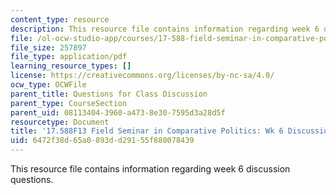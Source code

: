 ```yaml
---
content_type: resource
description: This resource file contains information regarding week 6 discussion questions.
file: /ol-ocw-studio-app/courses/17-588-field-seminar-in-comparative-politics-fall-2013/6472f38d65a0893dd29155f880078439_MIT17_588F13_Week6Question.pdf
file_size: 257897
file_type: application/pdf
learning_resource_types: []
license: https://creativecommons.org/licenses/by-nc-sa/4.0/
ocw_type: OCWFile
parent_title: Questions for Class Discussion
parent_type: CourseSection
parent_uid: 08113404-3960-a473-8e30-7595d3a28d5f
resourcetype: Document
title: '17.588F13 Field Seminar in Comparative Politics: Wk 6 Discussion Questions'
uid: 6472f38d-65a0-893d-d291-55f880078439
---
```

This resource file contains information regarding week 6 discussion questions.
